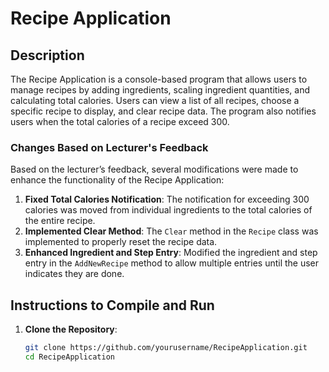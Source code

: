# Recipe Application 


## Description

The Recipe Application is a console-based program that allows users to manage recipes by adding ingredients, scaling ingredient quantities, and calculating total calories. Users can view a list of all recipes, choose a specific recipe to display, and clear recipe data. The program also notifies users when the total calories of a recipe exceed 300.

### Changes Based on Lecturer's Feedback

Based on the lecturer’s feedback, several modifications were made to enhance the functionality of the Recipe Application:
1. **Fixed Total Calories Notification**: The notification for exceeding 300 calories was moved from individual ingredients to the total calories of the entire recipe.
2. **Implemented Clear Method**: The `Clear` method in the `Recipe` class was implemented to properly reset the recipe data.
3. **Enhanced Ingredient and Step Entry**: Modified the ingredient and step entry in the `AddNewRecipe` method to allow multiple entries until the user indicates they are done.

## Instructions to Compile and Run

1. **Clone the Repository**:
   ```bash
   git clone https://github.com/yourusername/RecipeApplication.git
   cd RecipeApplication
